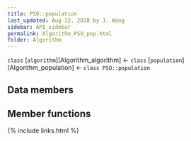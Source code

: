 ```yaml
---
title: PSO::population
last_updated: Aug 12, 2018 by J. Wang
sidebar: API_sidebar
permalink: Algorithm_PSO_pop.html
folder: Algorithm
---
```


`class` [`algorithm`][Algorithm_algorithm] &larr; `class` [`population`][Algorithm_population] &larr; `class PSO::population`
## Data members

## Member functions

{% include links.html %}